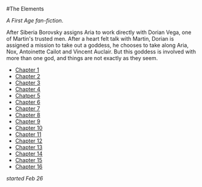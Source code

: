 #The Elements

_A First Age fan-fiction._

After Siberia Borovsky assigns Aria to work directly with Dorian Vega, one of Martin's trusted men.  After a heart felt talk with Martin, Dorian is assigned a mission to take out a goddess, he chooses to take along Aria, Nox, Antoinette Cailot and Vincent Auclair.  But this goddess is involved with more than one god, and things are not exactly as they seem.

* [Chapter 1](001.md)
* [Chapter 2](002.md)
* [Chapter 3](003.md)
* [Chapter 4](004.md)
* [Chatper 5](005.md)
* [Chapter 6](006.md)
* [Chapter 7](007.md)
* [Chapter 8](008.md)
* [Chapter 9](009.md)
* [Chapter 10](010.md)
* [Chapter 11](011.md)
* [Chapter 12](012.md)
* [Chapter 13](013.md)
* [Chapter 14](014.md)
* [Chapter 15](015.md)
* [Chapter 16](016.md)
 

_started Feb 26_